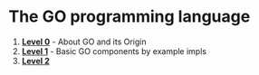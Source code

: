# The GO programming language


1. **[Level 0](./notes_0.md)** - About GO and its Origin
2. **[Level 1](./notes_1.md)** - Basic GO components by example impls
3. **[Level 2](./notes_2.md)**
